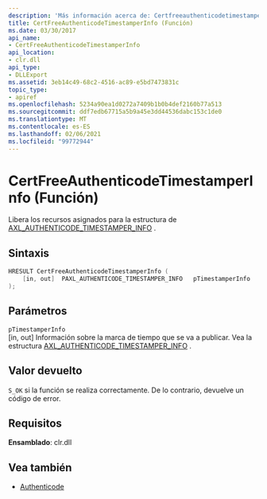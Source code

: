 ```yaml
---
description: 'Más información acerca de: Certfreeauthenticodetimestamperinfo ((función)'
title: CertFreeAuthenticodeTimestamperInfo (Función)
ms.date: 03/30/2017
api_name:
- CertFreeAuthenticodeTimestamperInfo
api_location:
- clr.dll
api_type:
- DLLExport
ms.assetid: 3eb14c49-68c2-4516-ac89-e5bd7473831c
topic_type:
- apiref
ms.openlocfilehash: 5234a90ea1d0272a7409b1b0b4def2160b77a513
ms.sourcegitcommit: ddf7edb67715a5b9a45e3dd44536dabc153c1de0
ms.translationtype: MT
ms.contentlocale: es-ES
ms.lasthandoff: 02/06/2021
ms.locfileid: "99772944"
---
```

# <a name="certfreeauthenticodetimestamperinfo-function"></a>CertFreeAuthenticodeTimestamperInfo (Función)

Libera los recursos asignados para la estructura de [AXL_AUTHENTICODE_TIMESTAMPER_INFO](axl-authenticode-timestamper-info-structure.md) .

## <a name="syntax"></a>Sintaxis

```cpp
HRESULT CertFreeAuthenticodeTimestamperInfo (
    [in, out]  PAXL_AUTHENTICODE_TIMESTAMPER_INFO   pTimestamperInfo
);
```

## <a name="parameters"></a>Parámetros

 `pTimestamperInfo`\
 [in, out] Información sobre la marca de tiempo que se va a publicar. Vea la estructura [AXL_AUTHENTICODE_TIMESTAMPER_INFO](axl-authenticode-timestamper-info-structure.md) .

## <a name="return-value"></a>Valor devuelto

 `S_OK` si la función se realiza correctamente. De lo contrario, devuelve un código de error.

## <a name="requirements"></a>Requisitos

**Ensamblado**: clr.dll

## <a name="see-also"></a>Vea también

- [Authenticode](index.md)
